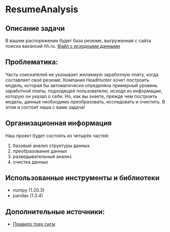 # ResumeAnalysis

## Описание задачи
В вашем распоряжении будет база резюме, выгруженная с сайта поиска вакансий hh.ru.
[Файл с исходными данными](https://drive.google.com/file/d/1iUAGxg7wuTpqwLytSMMWPSxROuWcMKoi/view?usp=drive_link)

## Проблематика: 
Часть соискателей не указывает желаемую заработную плату, когда составляет своё резюме.
Компания HeadHunter хочет построить модель, которая бы автоматически определяла примерный уровень заработной платы, подходящей пользователю, исходя из информации, которую он указал о себе. Но, как вы знаете, прежде чем построить модель, данные необходимо преобразовать, исследовать и очистить. В этом и состоит наша с вами задача!

## Организационная информация
Наш проект будет состоять из четырёх частей:
1. базовый анализ структуры данных
2. преобразование данных
3. разведывательный анализ
4. очистка данных

## Использованные инструменты и библиотеки
* numpy (1.20.3)
* pandas (1.3.4)

## Дополнительные источники:
* [Правило трех сигм](https://wiki.loginom.ru/articles/3-sigma-rule.html)
